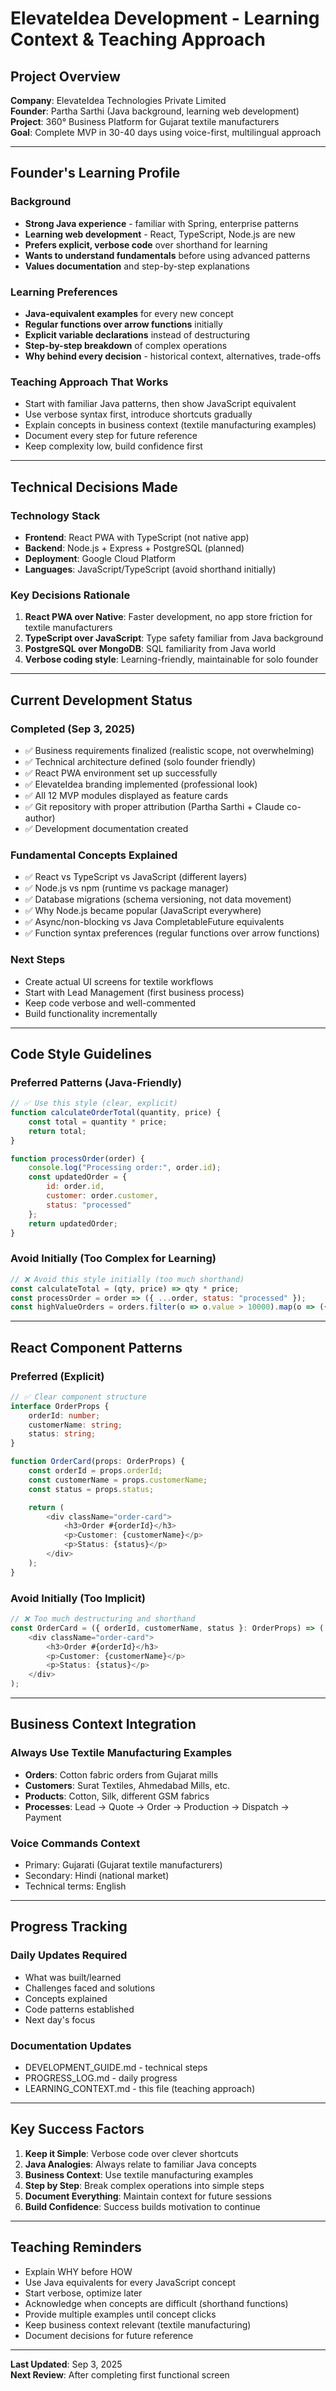 # ElevateIdea Development - Learning Context & Teaching Approach

## Project Overview
**Company**: ElevateIdea Technologies Private Limited  
**Founder**: Partha Sarthi (Java background, learning web development)  
**Project**: 360° Business Platform for Gujarat textile manufacturers  
**Goal**: Complete MVP in 30-40 days using voice-first, multilingual approach

---

## Founder's Learning Profile

### Background
- **Strong Java experience** - familiar with Spring, enterprise patterns
- **Learning web development** - React, TypeScript, Node.js are new
- **Prefers explicit, verbose code** over shorthand for learning
- **Wants to understand fundamentals** before using advanced patterns
- **Values documentation** and step-by-step explanations

### Learning Preferences
- **Java-equivalent examples** for every new concept
- **Regular functions over arrow functions** initially
- **Explicit variable declarations** instead of destructuring
- **Step-by-step breakdown** of complex operations
- **Why behind every decision** - historical context, alternatives, trade-offs

### Teaching Approach That Works
- Start with familiar Java patterns, then show JavaScript equivalent
- Use verbose syntax first, introduce shortcuts gradually
- Explain concepts in business context (textile manufacturing examples)
- Document every step for future reference
- Keep complexity low, build confidence first

---

## Technical Decisions Made

### Technology Stack
- **Frontend**: React PWA with TypeScript (not native app)
- **Backend**: Node.js + Express + PostgreSQL (planned)
- **Deployment**: Google Cloud Platform
- **Languages**: JavaScript/TypeScript (avoid shorthand initially)

### Key Decisions Rationale
1. **React PWA over Native**: Faster development, no app store friction for textile manufacturers
2. **TypeScript over JavaScript**: Type safety familiar from Java background
3. **PostgreSQL over MongoDB**: SQL familiarity from Java world
4. **Verbose coding style**: Learning-friendly, maintainable for solo founder

---

## Current Development Status

### Completed (Sep 3, 2025)
- ✅ Business requirements finalized (realistic scope, not overwhelming)
- ✅ Technical architecture defined (solo founder friendly)
- ✅ React PWA environment set up successfully
- ✅ ElevateIdea branding implemented (professional look)
- ✅ All 12 MVP modules displayed as feature cards
- ✅ Git repository with proper attribution (Partha Sarthi + Claude co-author)
- ✅ Development documentation created

### Fundamental Concepts Explained
- ✅ React vs TypeScript vs JavaScript (different layers)
- ✅ Node.js vs npm (runtime vs package manager)
- ✅ Database migrations (schema versioning, not data movement)
- ✅ Why Node.js became popular (JavaScript everywhere)
- ✅ Async/non-blocking vs Java CompletableFuture equivalents
- ✅ Function syntax preferences (regular functions over arrow functions)

### Next Steps
- Create actual UI screens for textile workflows
- Start with Lead Management (first business process)
- Keep code verbose and well-commented
- Build functionality incrementally

---

## Code Style Guidelines

### Preferred Patterns (Java-Friendly)
```javascript
// ✅ Use this style (clear, explicit)
function calculateOrderTotal(quantity, price) {
    const total = quantity * price;
    return total;
}

function processOrder(order) {
    console.log("Processing order:", order.id);
    const updatedOrder = {
        id: order.id,
        customer: order.customer,
        status: "processed"
    };
    return updatedOrder;
}
```

### Avoid Initially (Too Complex for Learning)
```javascript
// ❌ Avoid this style initially (too much shorthand)
const calculateTotal = (qty, price) => qty * price;
const processOrder = order => ({ ...order, status: "processed" });
const highValueOrders = orders.filter(o => o.value > 10000).map(o => ({ ...o, priority: "high" }));
```

---

## React Component Patterns

### Preferred (Explicit)
```typescript
// ✅ Clear component structure
interface OrderProps {
    orderId: number;
    customerName: string;
    status: string;
}

function OrderCard(props: OrderProps) {
    const orderId = props.orderId;
    const customerName = props.customerName;
    const status = props.status;

    return (
        <div className="order-card">
            <h3>Order #{orderId}</h3>
            <p>Customer: {customerName}</p>
            <p>Status: {status}</p>
        </div>
    );
}
```

### Avoid Initially (Too Implicit)
```typescript
// ❌ Too much destructuring and shorthand
const OrderCard = ({ orderId, customerName, status }: OrderProps) => (
    <div className="order-card">
        <h3>Order #{orderId}</h3>
        <p>Customer: {customerName}</p>
        <p>Status: {status}</p>
    </div>
);
```

---

## Business Context Integration

### Always Use Textile Manufacturing Examples
- **Orders**: Cotton fabric orders from Gujarat mills
- **Customers**: Surat Textiles, Ahmedabad Mills, etc.
- **Products**: Cotton, Silk, different GSM fabrics
- **Processes**: Lead → Quote → Order → Production → Dispatch → Payment

### Voice Commands Context
- Primary: Gujarati (Gujarat textile manufacturers)
- Secondary: Hindi (national market)
- Technical terms: English

---

## Progress Tracking

### Daily Updates Required
- What was built/learned
- Challenges faced and solutions
- Concepts explained
- Code patterns established
- Next day's focus

### Documentation Updates
- DEVELOPMENT_GUIDE.md - technical steps
- PROGRESS_LOG.md - daily progress
- LEARNING_CONTEXT.md - this file (teaching approach)

---

## Key Success Factors

1. **Keep it Simple**: Verbose code over clever shortcuts
2. **Java Analogies**: Always relate to familiar Java concepts
3. **Business Context**: Use textile manufacturing examples
4. **Step by Step**: Break complex operations into simple steps
5. **Document Everything**: Maintain context for future sessions
6. **Build Confidence**: Success builds motivation to continue

---

## Teaching Reminders

- Explain WHY before HOW
- Use Java equivalents for every JavaScript concept
- Start verbose, optimize later
- Acknowledge when concepts are difficult (shorthand functions)
- Provide multiple examples until concept clicks
- Keep business context relevant (textile manufacturing)
- Document decisions for future reference

---

**Last Updated**: Sep 3, 2025  
**Next Review**: After completing first functional screen